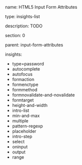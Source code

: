 name: HTML5 Input Form Attributes

type: insights-list

description: TODO

section: 0

parent: input-form-attributes

insights:
  - type=password
  - autocomplete
  - autofocus
  - formaction
  - formenctype
  - formmethod
  - formnovalidate-and-novalidate
  - formtarget
  - height-and-width
  - intro-list
  - min-and-max
  - multiple
  - pattern-regexp
  - placeholder
  - intro-step
  - select
  - oninput
  - output
  - range
